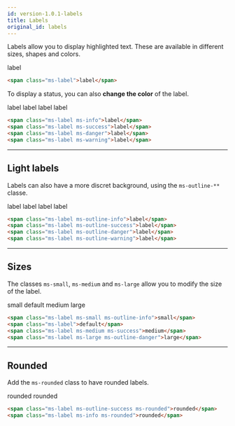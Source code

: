 ```yaml
---
id: version-1.0.1-labels
title: Labels
original_id: labels
---
```


Labels allow you to display highlighted text. These are available in different sizes, shapes and colors.

<span class="ms-label">label</span>

```html
<span class="ms-label">label</span>
```

To display a status, you can also **change the color** of the label.

<span class="ms-label ms-info">label</span>
<span class="ms-label ms-success">label</span>
<span class="ms-label ms-danger">label</span>
<span class="ms-label ms-warning">label</span>

```html
<span class="ms-label ms-info">label</span>
<span class="ms-label ms-success">label</span>
<span class="ms-label ms-danger">label</span>
<span class="ms-label ms-warning">label</span>
```

___

## Light labels

Labels can also have a more discret background, using the `ms-outline-**` classe.

<span class="ms-label ms-outline-info">label</span>
<span class="ms-label ms-outline-success">label</span>
<span class="ms-label ms-outline-danger">label</span>
<span class="ms-label ms-outline-warning">label</span>

```html
<span class="ms-label ms-outline-info">label</span>
<span class="ms-label ms-outline-success">label</span>
<span class="ms-label ms-outline-danger">label</span>
<span class="ms-label ms-outline-warning">label</span>
```

___

## Sizes

The classes `ms-small`, `ms-medium` and `ms-large` allow you to modify the size of the label.

<span class="ms-label ms-small ms-outline-info">small</span>
<span class="ms-label">default</span>
<span class="ms-label ms-medium ms-success">medium</span>
<span class="ms-label ms-large ms-outline-danger">large</span>

```html
<span class="ms-label ms-small ms-outline-info">small</span>
<span class="ms-label">default</span>
<span class="ms-label ms-medium ms-success">medium</span>
<span class="ms-label ms-large ms-outline-danger">large</span>
```
___

## Rounded

Add the `ms-rounded` class to have rounded labels.

<span class="ms-label ms-outline-success ms-rounded">rounded</span>
<span class="ms-label ms-info ms-rounded">rounded</span>

```html
<span class="ms-label ms-outline-success ms-rounded">rounded</span>
<span class="ms-label ms-info ms-rounded">rounded</span>
```